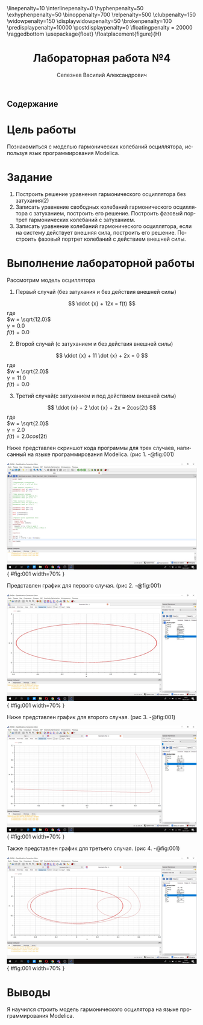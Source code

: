 ﻿---
# Front matter
lang: ru-RU
title: "Лабораторная работа №4"
author: "Селезнев Василий Александрович"

# Formatting
toc-title: "Содержание"
toc: true # Table of contents
toc_depth: 2
lof: true # List of figures
lot: true # List of tables
fontsize: 12pt
linestretch: 1.5
papersize: a4paper
documentclass: scrreprt
polyglossia-lang: russian
polyglossia-otherlangs: english
mainfont: PT Serif
romanfont: PT Serif
sansfont: PT Sans
monofont: PT Mono
mainfontoptions: Ligatures=TeX
romanfontoptions: Ligatures=TeX
sansfontoptions: Ligatures=TeX,Scale=MatchLowercase
monofontoptions: Scale=MatchLowercase
indent: true
pdf-engine: lualatex
header-includes:
  - \linepenalty=10 # the penalty added to the badness of each line within a paragraph (no associated penalty node) Increasing the value makes tex try to have fewer lines in the paragraph.
  - \interlinepenalty=0 # value of the penalty (node) added after each line of a paragraph.
  - \hyphenpenalty=50 # the penalty for line breaking at an automatically inserted hyphen
  - \exhyphenpenalty=50 # the penalty for line breaking at an explicit hyphen
  - \binoppenalty=700 # the penalty for breaking a line at a binary operator
  - \relpenalty=500 # the penalty for breaking a line at a relation
  - \clubpenalty=150 # extra penalty for breaking after first line of a paragraph
  - \widowpenalty=150 # extra penalty for breaking before last line of a paragraph
  - \displaywidowpenalty=50 # extra penalty for breaking before last line before a display math
  - \brokenpenalty=100 # extra penalty for page breaking after a hyphenated line
  - \predisplaypenalty=10000 # penalty for breaking before a display
  - \postdisplaypenalty=0 # penalty for breaking after a display
  - \floatingpenalty = 20000 # penalty for splitting an insertion (can only be split footnote in standard LaTeX)
  - \raggedbottom # or \flushbottom
  - \usepackage{float} # keep figures where there are in the text
  - \floatplacement{figure}{H} # keep figures where there are in the text
---

# Цель работы

Познакомиться с моделью гармонических колебаний осциллятора, используя язык программирования Modelica.

# Задание

1. Построить решение уравнения гармонического осциллятора без затухания(2)
2. Записать уравнение свободных колебаний гармонического осциллятора с затуханием, построить его решение. Построить фазовый портрет гармонических колебаний с затуханием.
3. Записать уравнение колебаний гармонического осциллятора, если на систему действует внешняя сила, построить его решение. Построить фазовый портрет колебаний с действием внешней силы.

# Выполнение лабораторной работы

Рассмотрим модель осциллятора  
1. Первый случай (без затухания и без действия внешней силы)  

$$ \ddot {x} + 12x = f(t) $$
где  
$w = \sqrt{12.0}$  
$\gamma = 0.0$  
$f(t) = 0.0$  

2. Второй случай (с затуханием и без действия внешней силы)  

$$ \ddot {x} + 11 \dot {x} + 2x = 0 $$
где  
$w = \sqrt{2.0}$  
$\gamma = 11.0$  
$f(t) = 0.0$  

3. Третий случай(с затуханием и под действием внешней силы)

$$ \ddot {x} + 2 \dot {x} + 2x = 2cos(2t) $$
где  
$w = \sqrt{2.0}$  
$\gamma = 2.0$  
$f(t) = 2.0cos(2t)$  

Ниже представлен скриншот кода программы для трех случаев, написанный на языке программирования Modelica. (рис 1. -@fig:001)  

![Код программы](image/1.jpg){ #fig:001 width=70% }  

Представлен график для первого случая. (рис 2. -@fig:001)  

![График для первого случая](image/2.jpg){ #fig:001 width=70% }  

Ниже представлен график для второго случая. (рис 3. -@fig:001)  

![График для второго случая](image/3.jpg){ #fig:001 width=70% }    

Также представлен график для третьего случая. (рис 4. -@fig:001)  

![График для третьего случая](image/4.jpg){ #fig:001 width=70% }   

# Выводы

Я научился строить модель гармонического осцилятора на языке программирования Modelica.
